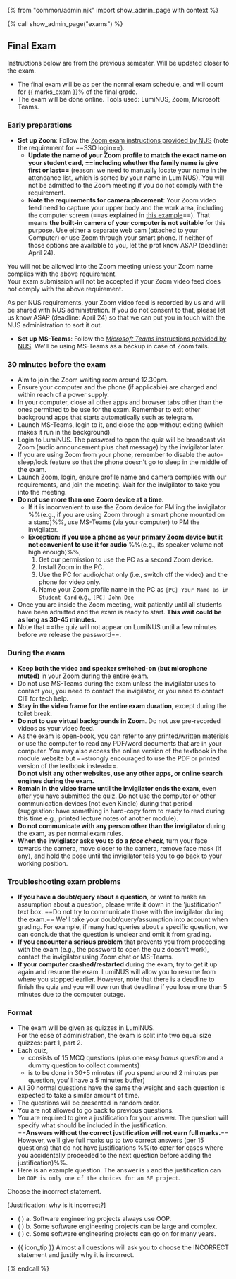 {% from "common/admin.njk" import show_admin_page with context %}

{% call show_admin_page("exams") %}
<div id="main">


## Final Exam

<box type="important">

Instructions below are from the previous semester. Will be updated closer to the exam.
</box>


* The final exam will be as per the normal exam schedule, and will count for {{ marks_exam }}% of the final grade.
* The exam will be done online. Tools used: LumiNUS, Zoom, Microsoft Teams.

### Early preparations

* **Set up Zoom**: Follow the [Zoom exam instructions provided by NUS](https://wiki.nus.edu.sg/display/THES/Proctoring+with+Zoom) (note the requirement for ==SSO login==).
  * **Update the name of your Zoom profile to match the exact name on your student card, ==including whether the family name is give first or last==** (reason: we need to manually locate your name in the attendance list, which is sorted by your name in LumiNUS). You will not be admitted to the Zoom meeting if you do not comply with the requirement.
  * **Note the requirements for camera placement**: Your Zoom video feed need to capture your upper body and the work area, including the computer screen (==as explained in [this example](https://www.youtube.com/watch?v=BoeXRLfpYv4)==). That means **the built-in camera of your computer is not suitable** for this purpose. Use either a separate web cam (attached to your Computer) or use Zoom through your smart phone. If neither of those options are available to you, let the prof know ASAP (deadline: April 24).

<div class="indented-level2">

<box type="important">

You will not be allowed into the Zoom meeting unless your Zoom name complies with the above requirement.<br>
Your exam submission will not be accepted if your Zoom video feed does not comply with the above requirement.
</box>
<box type="warning">

As per NUS requirements, your Zoom video feed is recorded by us and will be shared with NUS administration. If you do not consent to that, please let us know ASAP (deadline: April 24) so that we can put you in touch with the NUS administration to sort it out.
</box>
</div>

* **Set up MS-Teams**: Follow the [_Microsoft Teams_ instructions provided by NUS](https://wiki.nus.edu.sg/display/THES/Before+exams+-+Install+and+log+in+to+Microsoft+Teams). We'll be using MS-Teams as a backup in case of Zoom fails.


### 30 minutes before the exam

* Aim to join the Zoom waiting room around 12.30pm.
* Ensure your computer and the phone (if applicable) are charged and within reach of a power supply.
* In your computer, close all other apps and browser tabs other than the ones permitted to be use for the exam. Remember to exit other background apps that starts automatically such as telegram.
* Launch MS-Teams, login to it, and close the app without exiting (which makes it run in the background).
* Login to LumiNUS. The password to open the quiz will be broadcast via Zoom (audio announcement plus chat message) by the invigilator later.
* If you are using Zoom from your phone, remember to disable the auto-sleep/lock feature so that the phone doesn't go to sleep in the middle of the exam.
* Launch Zoom, login, ensure profile name and camera complies with our requirements, and join the meeting. Wait for the invigilator to take you into the meeting.
* **Do not use more than one Zoom device at a time.**
  * If it is inconvenient to use the Zoom device for PM'ing the invigilator %%(e.g., if you are using Zoom through a smart phone mounted on a stand)%%, use MS-Teams (via your computer) to PM the invigilator.
  * **Exception: if you use a phone as your primary Zoom device but it not convenient to use it for audio** %%(e.g., its speaker volume not high enough)%%,<br>
    1. Get our permission to use the PC as a second Zoom device.
    1. Install Zoom in the PC.
    1. Use the PC for audio/chat only (i.e., switch off the video) and the phone for video only.
    1. Name your Zoom profile name in the PC as `[PC] Your Name as in Student Card` e.g., `[PC] John Doe`
* Once you are inside the Zoom meeting, wait patiently until all students have been admitted and the exam is ready to start. **This wait could be as long as 30-45 minutes.**
* Note that ==the quiz will not appear on LumiNUS until a few minutes before we release the password==.

### During the exam

* **Keep both the video and speaker switched-on (but microphone muted)** in your Zoom during the entire exam.
* Do not use MS-Teams during the exam unless the invigilator uses to contact you, you need to contact the invigilator, or you need to contact CIT for tech help.
* **Stay in the video frame for the entire exam duration**, except during the toilet break.
* **Do not to use virtual backgrounds in Zoom**. Do not use pre-recorded videos as your video feed.
* As the exam is open-book, you can refer to any printed/written materials or use the computer to read any PDF/word documents that are in your computer. You may also access the online version of the textbook in the module website but ==strongly encouraged to use the PDF or printed version of the textbook instead==.<br>
  **Do not visit any other websites, use any other apps, or online search engines during the exam.**
* **Remain in the video frame until the invigilator ends the exam**, even after you have submitted the quiz. Do not use the computer or other communication devices (not even Kindle) during that period (suggestion: have something in hard-copy form to ready to read during this time e.g., printed lecture notes of another module).
* **Do not communicate with any person other than the invigilator** during the exam, as per normal exam rules.
* **When the invigilator asks you to do a _face check_**, turn your face towards the camera, move closer to the camera, remove face mask (if any), and hold the pose until the invigilator tells you to go back to your working position.

### Troubleshooting exam problems

* **If you have a doubt/query about a question**, or want to make an assumption about a question, please write it down in the 'justification' text box. ==Do not try to communicate those with the invigilator during the exam.== We'll take your doubt/query/assumption into account when grading. For example, if many had queries about a specific question, we can conclude that the question is unclear and omit it from grading.
* **If you encounter a serious problem** that prevents you from proceeding with the exam (e.g., the password to open the quiz doesn't work), contact the invigilator using Zoom chat or MS-Teams.
* **If your computer crashed/restarted** during the exam, try to get it up again and resume the exam. LumiNUS will allow you to resume from where you stopped earlier. However, note that there is a deadline to finish the quiz and you will overrun that deadline if you lose more than 5 minutes due to the computer outage.


### Format

* The exam will be given as quizzes in LumiNUS.<br>
  For the ease of administration, the exam is split into two equal size quizzes: part 1, part 2.<br>
* Each quiz,
  * consists of 15 MCQ questions (plus one easy _bonus question_ and a dummy question to collect comments)
  * is to be done in 30+5 minutes (if you spend around 2 minutes per question, you'll have a 5 minutes buffer)
* All 30 normal questions have the same the weight and each question is expected to take a similar amount of time.
* The questions will be presented in random order.
* You are not allowed to go back to previous questions.
* You are required to give a justification for your answer. The question will specify what should be included in the justification.<br>
  ==**Answers without the correct justification will not earn full marks.**== However, we'll give full marks up to two correct answers (per 15 questions) that do not have justifications %%(to cater for cases where you accidentally proceeded to the next question before adding the justification)%%.
* Here is an example question. The answer is `a` and the justification can be `OOP is only one of the choices for an SE project`.
<div class="indented-level2">

<panel haader="A sample question" expanded >

Choose the incorrect statement.

<span class="text-info">[Justification: why is it incorrect?]</span>
- ( ) a. Software engineering projects always use OOP.
- ( ) b. Some software engineering projects can be large and complex.
- ( ) c. Some software engineering projects can go on for many years.

</panel>
<p/>
</div>

* {{ icon_tip }} Almost all questions will ask you to choose the INCORRECT statement and justify why it is incorrect.

</div>

<!--
There is no midterm.

The final exam has two parts:
* Part 1: MCQ questions (1 hour, {{ marks_mcq }} marks)
* Part 2: Essay questions (1 hour, {{ marks_essay }} marks)

Both papers will be given to you at the start but you need to **answer Part 1 first** (i.e. MCQ paper). It will be **collected 1 hour after the exam start time** (even if arrived late for the exam). You are free to start part 2 early if you finish Part 1 early.

<box type="important">

Given the fast pace required by the paper, the large class size, and the need to collect part 1 answer scripts in the middle of the exam, to be fair to all students, **invigilators will not answer queries about the questions in the exam paper** (but _will_ answer queries related to exam administration).
* If you have a doubt/query about a question ,or would like to make an assumption about a question, or would like to report a potential error in the exam paper, write down your doubt/query/assumption in the space provided for it at the end of the exam paper.
* Those doubts/queries/assumptions (if justified) will be taken into account when grading.
</box>


## Final Exam: Part 1 (MCQ)

Each MCQ question gives you a statement to evaluate.

<box>

{{ icon_example }} An example statement

>Testing is a Q&A activity

</box>


Unless stated otherwise, the meaning of answer options are<br>
**A**: Agree. If the question has multiple statements, ++agree with all of them++.<br>
**B**: Disagree. If the question has multiple statements, ++disagree with at least one of them++<br>
**C**, **D**, **E**: Not used

Number of questions: {{ mcq_count }}

<div tags="m--cs2103">

Note that you have **slightly more than ½ minute for each question**, which means you need to go through the questions fairly quickly.
</div>

**Questions in Part 1 are confidential.** You are not allowed to reveal Part 1 content to anyone after the exam. All pages of the exam paper are to be returned at the end of the exam.

<div class="full-mode">

You will be given OCR forms %%(i.e., bubble sheets)%% to indicate your answers for Part 1. As each OCR form can accommodate only 50 answers, you will be given 2 OCR forms. **Indicate your student number in both OCR forms**.
</div>

To save space, we use the following notation in MCQ question.
 **[++x++ | y | ++z++] means ‘x and z, but not y’**

<box>

{{ icon_example }} SE is [boring | ++useful++ | ++fun++] means _SE is not boring_ AND _SE is useful_ AND _SE is fun_.

{{ icon_example }} Consider the following statement:

* IDEs can help with [++writing++ | debugging | ++testing++] code.

The correct response for it is `Disagree` because IDEs can help with all three of the given options, not just writing and testing.

</box>

Some questions will use ==highlighting== to draw your attention to a specific part of the question. That is because those parts are highly relevant to the answer and we don’t want you to miss the relevance of that part.

<box>

{{ icon_example }} Consider the statement below:

> Technique ABC ==can== be used to generate more test cases.

The word ==can== is highlighted because the decision you need to make is whether the ABC _can or cannot_ be used to generate more test cases; the decision is not whether ABC can be used to generate _more or better_ test cases.

</box>

Markers such as the one given below appears at left margin of the paper to **indicate where the question corresponds to a new column in the OCR form**. E.g. questions 11, 21, 31, etc. (a column has 10 questions). Such markers can help you to detect if you missed a question in the previous 10 questions. You can safely ignore those markers if you are not interested in making use of that additional hint.

<img src="{{baseUrl}}/admin/images/columnMarker.png" /><br>

Some questions have tags e.g., the question below has a tag  **`JAVA`**. These **tags provide additional context about the question**. In the example below, the tag indicates that the code given in the question is Java code.

<img src="{{baseUrl}}/admin/images/contextTag.png" /><br>

**The exam paper is open-book**: you may bring any printed or written materials to the exam in hard copy format.
However, given the fast pace required by Part 1, you will not have time left to refer notes during that part of the exam.

{{ icon_tip }} **Mark the OCR form as you go**, rather than planning to transfer your answers to the OCR form near the end. %%Reason: Given there are 100 questions, it will be hard to estimate how much time you need to mass-transfer all answers to OCR forms.%%

{{ icon_tip }} **Write the answer in the exam paper as well** when marking it in the OCR form. %%Reason: It will reduce the chance of missing a question. Furthermore, in case you missed a question, it will help you correct the OCR form quickly.%%

{{ icon_tip }} We have tried to **avoid deliberately misleading/tricky questions**. If a question seems to take a very long time to figure out, you are probably over-thinking it.

<box type="success">

You will be given a practice exam paper to familiarize yourself with this slightly unusual exam format.
</box>


## Final Exam: Part 2 (Essay)

Yes, **you may use pencils** when answering part 2.



-->

{% endcall %}
